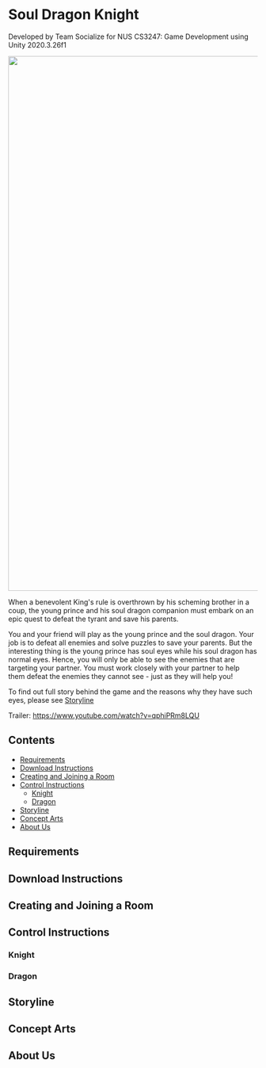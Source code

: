 #  Soul Dragon Knight

Developed by Team Socialize for NUS CS3247: Game Development using Unity 2020.3.26f1

<img src="https://i.imgur.com/awNoDAg.png" width="1920" height="1080">

When a benevolent King's rule is overthrown by his scheming brother in a coup, the young prince and his soul dragon companion must embark on an epic quest to defeat the tyrant and save his parents.

You and your friend will play as the young prince and the soul dragon. Your job is to defeat all enemies and solve puzzles to save your parents. But the interesting thing is the young prince has soul eyes while his soul dragon has normal eyes. Hence, you will only be able to see the enemies that are targeting your partner. You must work closely with your partner to help them defeat the enemies they cannot see - just as they will help you!

To find out full story behind the game and the reasons why they have such eyes, please see [Storyline](*storyline)

Trailer: https://www.youtube.com/watch?v=qphiPRm8LQU

## Contents
  * [Requirements](#requirements)
  * [Download Instructions](#download-instructions)
  * [Creating and Joining a Room](#creating-and-joining-a-room)
  * [Control Instructions](#control-instructions)
      - [Knight](#knight)
      - [Dragon](#dragon)
  * [Storyline](#storyline)
  * [Concept Arts](#concept-art)
  * [About Us](#about-us)

## Requirements

## Download Instructions

## Creating and Joining a Room

## Control Instructions

### Knight

### Dragon

## Storyline

## Concept Arts

## About Us

